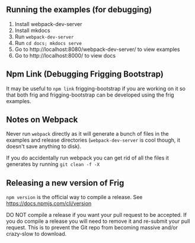 ## Running the examples (for debugging)
1. Install webpack-dev-server
2. Install mkdocs
3. Run `webpack-dev-server`
4. Run `cd docs; mkdocs serve`
5. Go to http://localhost:8080/webpack-dev-server/ to view examples
6. Go to http://localhost:8000/ to view docs

## Npm Link (Debugging Frigging Bootstrap)

It may be useful to `npm link` frigging-bootstrap if you are working on it so that both frig and frigging-bootstrap can be developed using the frig examples.

## Notes on Webpack

Never run `webpack` directly as it will generate a bunch of files in the examples and release directories (`webpack-dev-server` is cool though, it doesn't save anything to disk).

If you do accidentally run webpack you can get rid of all the files it generates by running `git clean -f -X`

## Releasing a new version of Frig

`npm version` is the official way to compile a release. See https://docs.npmjs.com/cli/version

DO NOT compile a release if you want your pull request to be accepted. If you do compile a release you will need to remove it and re-submit your pull request. This is to prevent the Git repo from becoming massive and/or crazy-slow to download.
